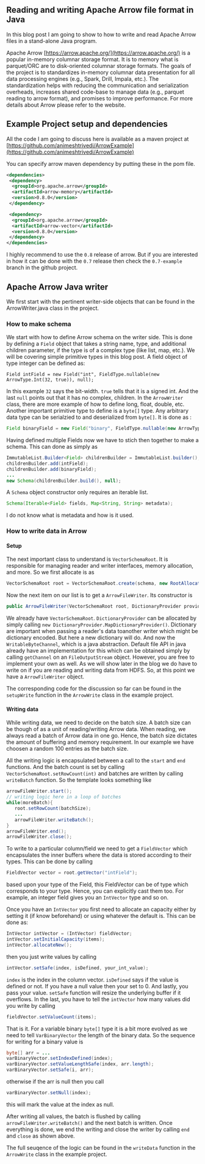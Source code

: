 ## Reading and writing Apache Arrow file format in Java 
In this blog post I am going to show to how to write and 
read Apache Arrow files in a stand-alone Java program.
 
 
Apache Arrow [https://arrow.apache.org/](https://arrow.apache.org/)
is a popular in-memory columnar storage format. It is to memory 
what is parquet/ORC are to disk-oriented columnar storage 
formats. The goals of the project is to standardizes in-memory 
columnar data presentation for all data processing engines (e.g., 
Spark, Drill, Impala, etc.). The standardization helps with reducing 
the communication and serialization overheads, increases shared 
code-base to manage data (e.g., parquet reading to arrow format), 
and promises to improve performance. For more details about Arrow 
please refer to the website. 


## Example Project setup and dependencies 
All the code I am going to discuss here is available as a maven project 
at 
[https://github.com/animeshtrivedi/ArrowExample](https://github.com/animeshtrivedi/ArrowExample) 

You can specify arrow maven dependency by putting these in the pom file. 

```xml
<dependencies>
 <dependency>
  <groupId>org.apache.arrow</groupId>
  <artifactId>arrow-memory</artifactId>
  <version>0.8.0</version>
 </dependency>

 <dependency>
  <groupId>org.apache.arrow</groupId>
  <artifactId>arrow-vector</artifactId>
  <version>0.8.0</version>
 </dependency>
</dependencies>
```

I highly recommend to use the `0.8` release of arrow. But if you are interested in how 
it can be done with the `0.7` release then check the `0.7-example` branch in the github 
project. 

## Apache Arrow Java writer

We first start with the pertinent writer-side objects that can be found in the ArrowWriter.java 
class in the project. 

### How to make schema
We start with how to define Arrow schema on the writer side. This is done by defining 
 a `Field` object that takes a string name, type, and additional children parameter, 
 if the type is of a complex type (like list, map, etc.). We will be covering simple 
 primitive types in this blog post. A field object of type integer can be defined 
 as:  
 ```
Field intField = new Field("int", FieldType.nullable(new ArrowType.Int(32, true)), null);
 ```
In this example `32` says the bit-width. `true` tells that it is a signed int. And the last 
`null` points out that it has no complex, children. In the `ArrowWriter` class, there are 
more example of how to define long, float, double, etc. Another important primitive type 
to define is a `byte[]` type. Any arbitrary data type can be serialzied to and deserialized 
from `byte[]`. It is done as : 

```java
Field binaryField = new Field("binary", FieldType.nullable(new ArrowType.Binary()), null);
```

Having defined multiple Fields now we have to stich then together to make a schema. This 
can done as simply as 
```java 
ImmutableList.Builder<Field> childrenBuilder = ImmutableList.builder();
childrenBuilder.add(intField);
childrenBuilder.add(binaryField);
...
new Schema(childrenBuilder.build(), null);
```

A `Schema` object constructor only requires an iterable list. 
```java
Schema(Iterable<Field> fields, Map<String, String> metadata);
```

I do not know what is metadata and how is it used. 

### How to write data in Arrow 
#### Setup 
The next important class to understand is `VectorSchemaRoot`. It is responsible for 
managing reader and writer interfaces, memory allocation, and more. So we first allocate 
is as 
```java
VectorSchemaRoot root = VectorSchemaRoot.create(schema, new RootAllocator(Integer.MAX_VALUE));
```
Now the next item on our list is to get a `ArrowFileWriter`. Its constructor is 
```java 
public ArrowFileWriter(VectorSchemaRoot root, DictionaryProvider provider, WritableByteChannel out)
```
We already have `VectorSchemaRoot`. `DictionaryProvider` can be allocated by simply calling 
`new DictionaryProvider.MapDictionaryProvider()`. Dictionary are important when passing a 
reader's data toanother writer which might be dictionary encoded. But here a new dictionary 
will do. And now the `WritableByteChannel`, which is a java abstraction. Default file API in 
java already have an implementation for this which can be obtained simply by calling `getChannel` 
on an `FileOutputStream` object. However, you are free to implement your own as well. As we will 
show later in the blog we do have to write on if you are reading and writing data from HDFS. 
So, at this point we have a `ArrowFileWriter` object. 

The corresponding code for the discussion so far can be found in the `setupWrite` function 
in the `ArrowWrite` class in the example project.   

#### Writing data 
While writing data, we need to decide on the batch size. A batch size can be though of as a 
unit of reading/writing Arrow data. When reading, we always read a batch of Arrow data in one 
go. Hence, the batch size dictates the amount of buffering and memory requirement. In our 
example we have choosen a random 100 entries as the batch size. 

All the writing logic is encapsulated between a call to the `start` and `end` functions. And the batch 
count is set by calling `VectorSchemaRoot.setRowCount(int)` and batches are written by calling 
`writeBatch` function. So the template looks something like 

```java
arrowFileWriter.start();
// writing logic here in a loop of batches 
while(moreBatch){
   root.setRowCount(batchSize);
   ...
   arrowFileWriter.writeBatch();
}
arrowFileWriter.end();
arrowFileWriter.close();
```

To write to a particular column/field we need to get a `FieldVector` which encapsulates the 
inner buffers where the data is stored according to their types. This can be done by calling 
```java 
FieldVector vector = root.getVector("intField");
```
based upon your type of the Field, this FieldVector can be of type which corresponds to your 
type. Hence, you can explicitly cast them too. For example, an integer field gives you an 
`IntVector` type and so on. 

Once you have an `IntVector` you first need to allocate an capacity either by setting it 
(if know beforehand) or using whatever the default is. This can be done as: 
```java 
IntVector intVector = (IntVector) fieldVector;
intVector.setInitialCapacity(items);
intVector.allocateNew();
```
then you just write values by calling 
```java 
intVector.setSafe(index, isDefined, your_int_value);
```
`index` is the index in the column vector. `isDefined` says if the value is defined or not. If you have 
a null value then your set to 0. And lastly, you pass your value. `setSafe` function will resize the 
underlying buffer if it overflows. In the last, you have to tell the `intVector` how many values did 
you write by calling 

```java 
fieldVector.setValueCount(items);
```
That is it. For a variable binary `byte[]` type it is a bit more evolved as we need to tell `VarBinaryVector`
the length of the binary data. So the sequence for writing for a binary value is 
```java 
byte[] arr = ... 
varBinaryVector.setIndexDefined(index);
varBinaryVector.setValueLengthSafe(index, arr.length);
varBinaryVector.setSafe(i, arr);
```
otherwise if the arr is null then you call 
```java 
varBinaryVector.setNull(index);
```
this will mark the value at the index as null. 

After writing all values, the batch is flushed by calling `arrowFileWriter.writeBatch()` and the next 
batch is written. Once everything is done, we end the writing and close the writer by calling `end` and 
`close` as shown above. 

The full seuqence of the logic can be found in the `writeData` function in the `ArrowWrite` 
class in the example project.

